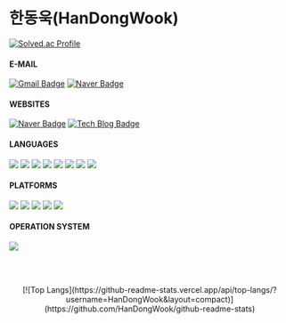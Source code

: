 # 한동욱(HanDongWook)

[![Solved.ac Profile](http://mazassumnida.wtf/api/v2/generate_badge?boj=jja9312)](https://solved.ac/jja9312/)

#### E-MAIL
[![Gmail Badge](https://img.shields.io/badge/-Gmail-D14836.svg?logo=gmail&style=plastic&link=mailto:jja9312345@gmail.com)](mailto:jja9312345@gmail.com)
[![Naver Badge](https://img.shields.io/badge/Naver-03C75A?style=flat-square&logo=Naver&style=plastic&logoColor=white&link=mailto:jja9312@naver.com)](mailto:jja9312@naver.com)


#### WEBSITES
[![Naver Badge](https://img.shields.io/badge/Naver-03C75A?style=flat-square&logo=Naver&style=plastic&logoColor=white&link=https://cafe.naver.com/hdongwook?iframe_url=/MyCafeIntro.nhn%3Fclubid=30189250/)](https://cafe.naver.com/hdongwook?iframe_url=/MyCafeIntro.nhn%3Fclubid=30189250)
[![Tech Blog Badge](http://img.shields.io/badge/-Tech%20blog-black?style=flat-square&logo=github&style=plastic&link=https://handongwook.tistory.com/)](https://handongwook.tistory.com/)

#### LANGUAGES
<div>
  <img src="https://img.shields.io/badge/-C-A8B9CC.svg?logo=c%2B%2B&style=plastic">
  <img src="https://img.shields.io/badge/C++-00599C.svg?logo=C%2B%2B&style=plastic">
  <img src="https://img.shields.io/badge/-Java-007396.svg?logo=java&style=plastic">
  <img src="https://img.shields.io/badge/-Kotlin-0095D5.svg?logo=kotlin&style=plastic">
  <img src="https://shields.io/badge/JavaScript-F7DF1E?logo=JavaScript&logoColor=000&style=plastic">
  <img src="https://shields.io/badge/TypeScript-3178C6?logo=TypeScript&logoColor=FFF&style=plastic">   <img src="https://img.shields.io/badge/Dart-0175C2?&logo=dart&logoColor=white&style=plastic">
  <img src="https://img.shields.io/badge/Swift-F05138.svg?logo=Swift&logoColor=white&style=plastic">
</div>

#### PLATFORMS
<div>
  <img src="https://img.shields.io/badge/-Android-A4C639.svg?logo=android&style=plastic"> 
  <img src="https://img.shields.io/badge/-iOS-000000.svg?&style=plastic&logo=Apple">
  <img src="https://img.shields.io/badge/Flutter-02569B?style=plastic&logo=flutter">
  <img src="https://img.shields.io/badge/React-61DAFB?style=plastic&logo=react">
  <img src="https://img.shields.io/badge/Windows-0078D6?style=plastic&logo=windows">
</div>

#### OPERATION SYSTEM
<div>
  <img src="https://img.shields.io/badge/linux-FCC624?style=plastic&logo=linux&logoColor=black"> 
</div>

<br></br>

<div align="center">
  [![Top Langs](https://github-readme-stats.vercel.app/api/top-langs/?username=HanDongWook&layout=compact)](https://github.com/HanDongWook/github-readme-stats)
</div>

